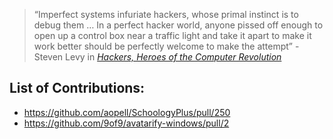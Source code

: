 > “Imperfect systems infuriate hackers, whose primal instinct is to debug them … In a perfect hacker world, anyone pissed off enough to open up a control box near a traffic light and take it apart to make it work better should be perfectly welcome to make the attempt” - Steven Levy in [*Hackers, Heroes of the Computer Revolution*](https://en.wikipedia.org/wiki/Hackers:_Heroes_of_the_Computer_Revolution)
## List of Contributions: 
- https://github.com/aopell/SchoologyPlus/pull/250
- https://github.com/9of9/avatarify-windows/pull/2
